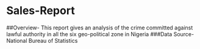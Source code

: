 # Sales-Report
##Overview- This report gives an analysis of the crime committed against lawful authority in all the six geo-political zone in Nigeria
###Data Source-National Bureau of Statistics
[](https://nigerianstat.gov.ng/elibrary/read/786#:~:text=Crime%20Statistics%20on%20reported%20offences,68%2C579%20of%20such%20cases%20reported.)
